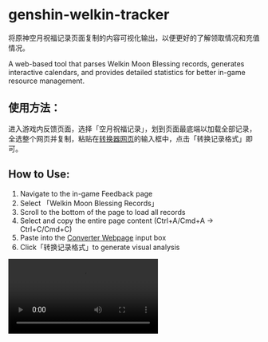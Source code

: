 # genshin-welkin-tracker
将原神空月祝福记录页面复制的内容可视化输出，以便更好的了解领取情况和充值情况。

A web-based tool that parses Welkin Moon Blessing records, generates interactive calendars, and provides detailed statistics for better in-game resource management.

## 使用方法：

进入游戏内反馈页面，选择「空月祝福记录」，划到页面最底端以加载全部记录，全选整个网页并复制，粘贴在[转换器网页](https://fairy-ju.github.io/genshin-welkin-tracker/)的输入框中，点击「转换记录格式」即可。

## **How to Use:**

1. Navigate to the in-game Feedback page
2. Select 「Welkin Moon Blessing Records」
3. Scroll to the bottom of the page to load all records
4. Select and copy the entire page content (Ctrl+A/Cmd+A → Ctrl+C/Cmd+C)
5. Paste into the [Converter Webpage](https://fairy-ju.github.io/genshin-welkin-tracker/) input box
6. Click「转换记录格式」to generate visual analysis

<video src="fairy-ju.github.io/genshin-welkin-tracker/Guide.mp4"></video>
